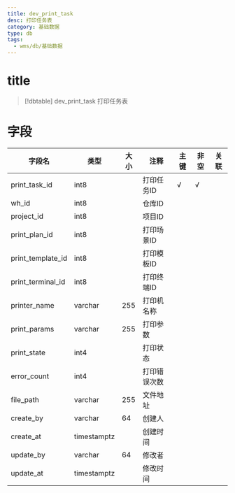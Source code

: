 ```yaml
---
title: dev_print_task
desc: 打印任务表
category: 基础数据
type: db
tags:
  - wms/db/基础数据
---
```


# title
>[!dbtable] dev_print_task
> 打印任务表

# 字段
| 字段名 | 类型 | 大小 | 注释 | 主键 | 非空 | 关联 |
| --- | --- | --- | --- | --- | --- | --- |
| print_task_id | int8 |  | 打印任务ID | √ | √ |  |
| wh_id | int8 |  | 仓库ID |  |  |  |
| project_id | int8 |  | 项目ID |  |  |  |
| print_plan_id | int8 |  | 打印场景ID |  |  |  |
| print_template_id | int8 |  | 打印模板ID |  |  |  |
| print_terminal_id | int8 |  | 打印终端ID |  |  |  |
| printer_name | varchar | 255 | 打印机名称 |  |  |  |
| print_params | varchar | 255 | 打印参数 |  |  |  |
| print_state | int4 |  | 打印状态 |  |  |  |
| error_count | int4 |  | 打印错误次数 |  |  |  |
| file_path | varchar | 255 | 文件地址 |  |  |  |
| create_by | varchar | 64 | 创建人 |  |  |  |
| create_at | timestamptz |  | 创建时间 |  |  |  |
| update_by | varchar | 64 | 修改者 |  |  |  |
| update_at | timestamptz |  | 修改时间 |  |  |  |

